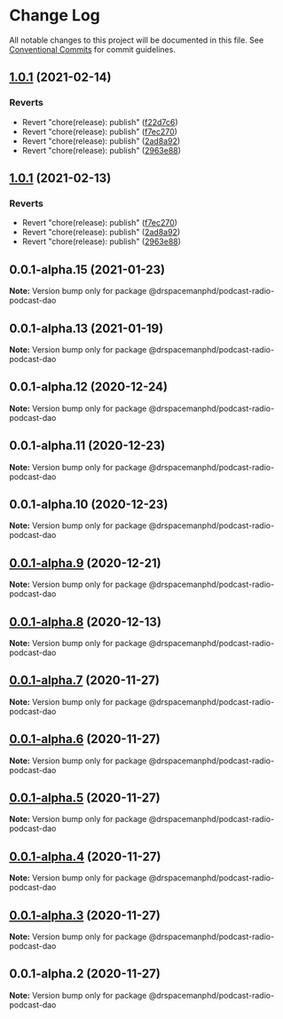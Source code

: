 # Change Log

All notable changes to this project will be documented in this file.
See [Conventional Commits](https://conventionalcommits.org) for commit guidelines.

## [1.0.1](https://github.com/drspacemanphd/podcast-radio-web/compare/@drspacemanphd/podcast-radio-podcast-dao@0.0.1-alpha.15...@drspacemanphd/podcast-radio-podcast-dao@1.0.1) (2021-02-14)


### Reverts

* Revert "chore(release): publish" ([f22d7c6](https://github.com/drspacemanphd/podcast-radio-web/commit/f22d7c66c0d1a21c06533d7190383e293f4a05b0))
* Revert "chore(release): publish" ([f7ec270](https://github.com/drspacemanphd/podcast-radio-web/commit/f7ec2702b4a119994785ad64d2b12b10a2b6e200))
* Revert "chore(release): publish" ([2ad8a92](https://github.com/drspacemanphd/podcast-radio-web/commit/2ad8a9247123d3afabcdc8409cb614f5f971a0bd))
* Revert "chore(release): publish" ([2963e88](https://github.com/drspacemanphd/podcast-radio-web/commit/2963e888482364630563f923282814de025a3f98))





## [1.0.1](https://github.com/drspacemanphd/podcast-radio-web/compare/@drspacemanphd/podcast-radio-podcast-dao@0.0.1-alpha.15...@drspacemanphd/podcast-radio-podcast-dao@1.0.1) (2021-02-13)


### Reverts

* Revert "chore(release): publish" ([f7ec270](https://github.com/drspacemanphd/podcast-radio-web/commit/f7ec2702b4a119994785ad64d2b12b10a2b6e200))
* Revert "chore(release): publish" ([2ad8a92](https://github.com/drspacemanphd/podcast-radio-web/commit/2ad8a9247123d3afabcdc8409cb614f5f971a0bd))
* Revert "chore(release): publish" ([2963e88](https://github.com/drspacemanphd/podcast-radio-web/commit/2963e888482364630563f923282814de025a3f98))





## 0.0.1-alpha.15 (2021-01-23)

**Note:** Version bump only for package @drspacemanphd/podcast-radio-podcast-dao





## 0.0.1-alpha.13 (2021-01-19)

**Note:** Version bump only for package @drspacemanphd/podcast-radio-podcast-dao





## 0.0.1-alpha.12 (2020-12-24)

**Note:** Version bump only for package @drspacemanphd/podcast-radio-podcast-dao





## 0.0.1-alpha.11 (2020-12-23)

**Note:** Version bump only for package @drspacemanphd/podcast-radio-podcast-dao





## 0.0.1-alpha.10 (2020-12-23)

**Note:** Version bump only for package @drspacemanphd/podcast-radio-podcast-dao





## [0.0.1-alpha.9](https://github.com/drspacemanphd/podcast-radio-web/compare/@drspacemanphd/podcast-radio-podcast-dao@0.0.1-alpha.8...@drspacemanphd/podcast-radio-podcast-dao@0.0.1-alpha.9) (2020-12-21)

**Note:** Version bump only for package @drspacemanphd/podcast-radio-podcast-dao





## [0.0.1-alpha.8](https://github.com/drspacemanphd/podcast-radio-web/compare/@drspacemanphd/podcast-radio-podcast-dao@0.0.1-alpha.7...@drspacemanphd/podcast-radio-podcast-dao@0.0.1-alpha.8) (2020-12-13)

**Note:** Version bump only for package @drspacemanphd/podcast-radio-podcast-dao





## [0.0.1-alpha.7](https://github.com/drspacemanphd/podcast-radio-web/compare/@drspacemanphd/podcast-radio-podcast-dao@0.0.1-alpha.6...@drspacemanphd/podcast-radio-podcast-dao@0.0.1-alpha.7) (2020-11-27)

**Note:** Version bump only for package @drspacemanphd/podcast-radio-podcast-dao





## [0.0.1-alpha.6](https://github.com/drspacemanphd/podcast-radio-web/compare/@drspacemanphd/podcast-radio-podcast-dao@0.0.1-alpha.5...@drspacemanphd/podcast-radio-podcast-dao@0.0.1-alpha.6) (2020-11-27)

**Note:** Version bump only for package @drspacemanphd/podcast-radio-podcast-dao





## [0.0.1-alpha.5](https://github.com/drspacemanphd/podcast-radio-web/compare/@drspacemanphd/podcast-radio-podcast-dao@0.0.1-alpha.4...@drspacemanphd/podcast-radio-podcast-dao@0.0.1-alpha.5) (2020-11-27)

**Note:** Version bump only for package @drspacemanphd/podcast-radio-podcast-dao





## [0.0.1-alpha.4](https://github.com/drspacemanphd/podcast-radio-web/compare/@drspacemanphd/podcast-radio-podcast-dao@0.0.1-alpha.3...@drspacemanphd/podcast-radio-podcast-dao@0.0.1-alpha.4) (2020-11-27)

**Note:** Version bump only for package @drspacemanphd/podcast-radio-podcast-dao





## [0.0.1-alpha.3](https://github.com/drspacemanphd/podcast-radio-web/compare/@drspacemanphd/podcast-radio-podcast-dao@0.0.1-alpha.2...@drspacemanphd/podcast-radio-podcast-dao@0.0.1-alpha.3) (2020-11-27)

**Note:** Version bump only for package @drspacemanphd/podcast-radio-podcast-dao





## 0.0.1-alpha.2 (2020-11-27)

**Note:** Version bump only for package @drspacemanphd/podcast-radio-podcast-dao
